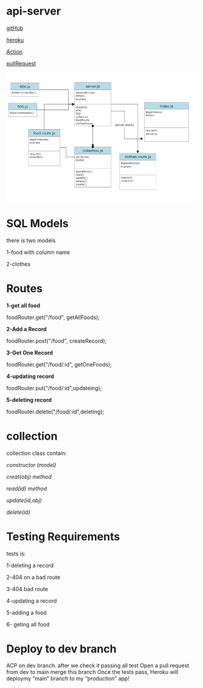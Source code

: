 # api-server
[gitHub](https://github.com/alsatarysamah/api-server)

[heroku]()

[Action](https://github.com/alsatarysamah/api-server/actions)

[pullRequest]()

![](./UML.png)

# SQL Models

there is two models

1-food with column name

2-clothes

# Routes

**1-get all food**

foodRouter.get("/food", getAllFoods);

**2-Add a Record**

foodRouter.post("/food", createRecord);

**3-Get One Record**

foodRouter.get("/food/:id", getOneFoods);

**4-updating record**

foodRouter.put("/food/:id",updateing);

**5-deleting record**

foodRouter.delete("/food/:id",deleting);

# collection

collection class contain:

*constructor (model)*

*creat(obj) method*

*read(id) method*

*update(id,obj)*

*delete(id)*
# Testing Requirements

tests is:

1-deleting a record

2-404 on a bad route

3-404 bad route

4-updating a record

5-adding a food

6- geting all food 

# Deploy to dev branch
 ACP on dev branch. after we check it passing all test Open a pull request from dev to main merge this branch Once the tests pass, Heroku will deploymy “main” branch to my “production” app!